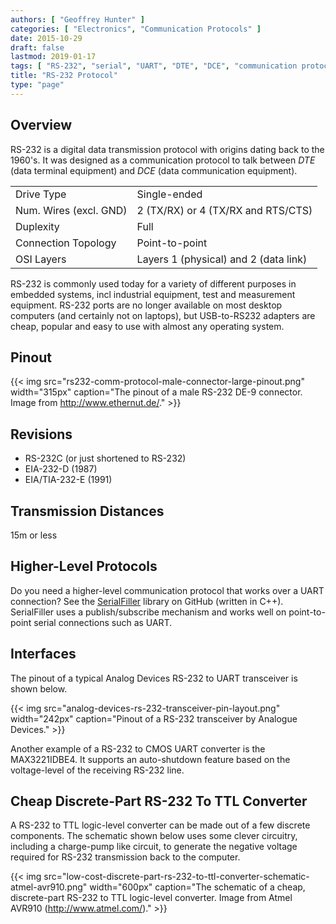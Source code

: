 ```yaml
---
authors: [ "Geoffrey Hunter" ]
categories: [ "Electronics", "Communication Protocols" ]
date: 2015-10-29
draft: false
lastmod: 2019-01-17
tags: [ "RS-232", "serial", "UART", "DTE", "DCE", "communication protocol", "TX", "RX", "USB" ]
title: "RS-232 Protocol"
type: "page"
---
```


## Overview

RS-232 is a digital data transmission protocol with origins dating back to the 1960's. It was designed as a communication protocol to talk between _DTE_ (data terminal equipment) and _DCE_ (data communication equipment).

<table>
    <tbody>
        <tr>
            <td>Drive Type</td>
            <td>Single-ended</td>
        </tr>
        <tr>
        <td>Num. Wires (excl. GND)</td>
        <td>2 (TX/RX) or 4 (TX/RX and RTS/CTS)</td>
        </tr>
        <tr>
            <td>Duplexity</td>
            <td>Full</td>
        </tr>
        <tr>
            <td>Connection Topology</td>
            <td>Point-to-point</td>
        </tr>
        <tr>
            <td>OSI Layers</td>
            <td>Layers 1 (physical) and 2 (data link)</td>
        </tr>
    </tbody>
</table>

RS-232 is commonly used today for a variety of different purposes in embedded systems, incl industrial equipment, test and measurement equipment. RS-232 ports are no longer available on most desktop computers (and certainly not on laptops), but USB-to-RS232 adapters are cheap, popular and easy to use with almost any operating system.

## Pinout

{{< img src="rs232-comm-protocol-male-connector-large-pinout.png" width="315px" caption="The pinout of a male RS-232 DE-9 connector. Image from http://www.ethernut.de/."  >}}

## Revisions

* RS-232C (or just shortened to RS-232)
* EIA-232-D (1987)
* EIA/TIA-232-E (1991)

## Transmission Distances

15m or less

## Higher-Level Protocols

Do you need a higher-level communication protocol that works over a UART connection? See the [SerialFiller](https://github.com/gbmhunter/SerialFiller) library on GitHub (written in C++). SerialFiller uses a publish/subscribe mechanism and works well on point-to-point serial connections such as UART.

## Interfaces

The pinout of a typical Analog Devices RS-232 to UART transceiver is shown below.

{{< img src="analog-devices-rs-232-transceiver-pin-layout.png" width="242px" caption="Pinout of a RS-232 transceiver by Analogue Devices."  >}}

Another example of a RS-232 to CMOS UART converter is the MAX3221IDBE4. It supports an auto-shutdown feature based on the voltage-level of the receiving RS-232 line.

## Cheap Discrete-Part RS-232 To TTL Converter

A RS-232 to TTL logic-level converter can be made out of a few discrete components. The schematic shown below uses some clever circuitry, including a charge-pump like circuit, to generate the negative voltage required for RS-232 transmission back to the computer.

{{< img src="low-cost-discrete-part-rs-232-to-ttl-converter-schematic-atmel-avr910.png" width="600px" caption="The schematic of a cheap, discrete-part RS-232 to TTL logic-level converter. Image from Atmel AVR910 (http://www.atmel.com/)."  >}}
